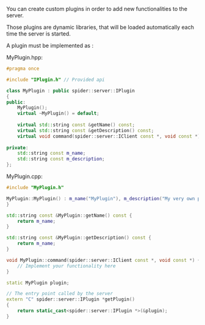 You can create custom plugins in order to add new functionalities to the server.

Those plugins are dynamic libraries, that will be loaded automatically each time the server is started.

A plugin must be implemented as :

MyPlugin.hpp:

```cpp
#pragma once

#include "IPlugin.h" // Provided api

class MyPlugin : public spider::server::IPlugin
{
public:
	MyPlugin();
	virtual ~MyPlugin() = default;
	
	virtual std::string const &getName() const;
	virtual std::string const &getDescription() const;
	virtual void command(spider::server::IClient const *, void const *);
	
private:
    std::string const m_name;
    std::string const m_description;
};

```

MyPlugin.cpp:

```cpp
#include "MyPlugin.h"

MyPlugin::MyPlugin() : m_name("MyPlugin"), m_description("My very own plugin") {
}

std::string const &MyPlugin::getName() const {
	return m_name;
}

std::string const &MyPlugin::getDescription() const {
	return m_name;
}

void MyPlugin::command(spider::server::IClient const *, void const *) {
	// Implement your functionality here
}

static MyPlugin plugin;

// The entry point called by the server
extern "C" spider::server::IPlugin *getPlugin()
{
    return static_cast<spider::server::IPlugin *>(&plugin);
}
```